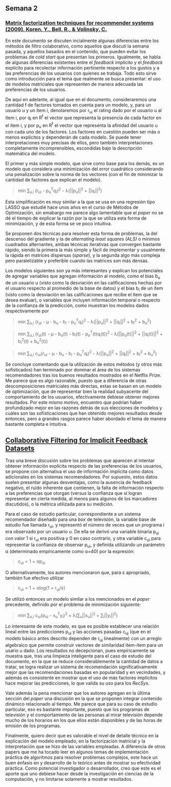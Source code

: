 ## Semana 2

### [Matrix factorization techniques for recommender systems (2009). Koren, Y., Bell, R., & Volinsky, C.](https://datajobs.com/data-science-repo/Recommender-Systems-[Netflix].pdf)

En este documento se discuten incialmente algunas diferencias entre los métodos de filtro colaborativo, como aquellos que discutí la semana pasada, y aquellos basados en el contenido, que pueden evitar los problemas de _cold start_ que presentan los primeros. Igualmente, se habla de algunas diferencias existentes entre el _feedback_ implícito y el _feedback_ explícito para recolectar información pertinente respecto a los gustos y a las preferencias de los usuarios con quienes se trabaja. Todo esto sirve como introducción para el tema que realmente se busca presentar: el uso de modelos matriciales que representen de manera adecuada las preferencias de los usuarios.

De aquí en adelante, al igual que en el documento, consideraremos una cantidad f de factores tomados en cuenta para un modelo, y, para un usuario u y un ítem i, denotaremos por r<sub>ui</sub> el rating dado por el usuario u al ítem i, por q<sub>i</sub> en R<sup>f</sup> el vector que representa la presencia de cada factor en el ítem i, y por p<sub>u</sub> en R<sup>f</sup> el vector que representa la afinidad del usuario u con cada uno de los factores. Los factores en cuestión pueden ser más o menos explícitos y dependerán de cada modelo. Se puede tener interpretaciones muy precisas de ellos, pero también interpretaciones completamente incomprensibles, escondidas bajo la descripción matemática del modelo.

El primer y más simple modelo, que sirve como base para los demás, es un modelo que considera una minimización del error cuadrático considerando una penalización sobre la norma de los vectores (con el fin de minimizar la cantidad de factores que explican el modelo).
> min ∑<sub>u,i </sub>(r<sub>ui</sub> - p<sub>u</sub><sup>T</sup>q<sub>i</sub>)<sup>2</sup> - λ(||p<sub>u</sub>||<sup>2</sup> + ||q<sub>i</sub>||<sup>2</sup>)

Esta simplificación es muy similar a la que se usa en una regresión tipo LASSO que estudié hace unos años en el curso de Métodos de Optimización, sin emabargo me parece algo lamentable que el _paper_ no se dé el tiempo de explicar la razón por la que se utiliza esta forma de minimización, y de esta forma se ve poco intuitiva.

Se proponen dos técnicas para resolver esta forma de problemas, la del descenso del gradiente y la de _alternating least squares (ALS)_ o mínimos cuadrados alternantes, ambas técnicas iterativas que convergen bastante rápido, siendo la primera la más simple y fácil de implementar y usualmente la rápida en matrices dispersas (_sparse_), y la segunda algo más compleja pero paralelizable y preferible cuando las matrices son más densas.

Los modelos siguientes son ya más interesantes y explican los potenciales de agregar variables que agregan información al modelo, como el bias b<sub>u</sub> de un usuario u (visto como la desviación en las calificaciones hechas por el usuario respecto al promedio de la base de datos) y el bias b<sub>i</sub> de un ítem (visto como la desviación en las calificaciones que recibe el ítem que se desea evaluar), o variables que incluyen información temporal o respecto de la confianza de la predicción, como muestran los modelos dados respectivamente por
> min ∑<sub>u,i</sub> (r<sub>ui</sub> - µ - b<sub>u</sub> - b<sub>i</sub> - p<sub>u</sub><sup>T</sup>q<sub>i</sub>)<sup>2</sup> - λ(||p<sub>u</sub>||<sup>2</sup> + ||q<sub>i</sub>||<sup>2</sup> + b<sub>i</sub><sup>2</sup> + b<sub>u</sub><sup>2</sup>)

> min ∑<sub>u,i</sub> (r<sub>ui</sub>(t) - µ - b<sub>u</sub>(t) - b<sub>i</sub>(t) - p<sub>u</sub><sup>T</sup>(t)q<sub>i</sub>(t))<sup>2</sup> - λ(||p<sub>u</sub>(t)||<sup>2</sup> + ||q<sub>i</sub>(t)||<sup>2</sup> + b<sub>i</sub><sup>2</sup>(t) + b<sub>u</sub><sup>2</sup>(t))

> min ∑<sub>u,i</sub> c<sub>ui</sub>(r<sub>ui</sub> - µ - b<sub>u</sub> - b<sub>i</sub> - p<sub>u</sub><sup>T</sup>q<sub>i</sub>)<sup>2</sup> - λ(||p<sub>u</sub>||<sup>2</sup> + ||q<sub>i</sub>||<sup>2</sup> + b<sub>i</sub><sup>2</sup> + b<sub>u</sub><sup>2</sup>)

Se concluye comentando que la utilización de estos métodos (y otros más sofisticados) han terminado por dominar el área de los sistemas recomendadores tras los buenos resultados mostrados en el Netflix Prize. Me parece que es algo razonable, puesto que a diferencia de otras descomposiciones matriciales más directas, estas se basan en un modelo de optimización, que de representar bien la realidad subyacente del comportamiento de los usuarios, efectivamente debiese obtener mejores resultados. Por este mismo motivo, encuentro que podrían haber profundizado mejor en las razones detrás de sus elecciones de modelos y cuáles son las sofisticaciones que han obtenido mejores resultados desde entonces, pero a grandes rasgos parece haber abordado el tema de manera bastante completa e intuitiva.


## [Collaborative Filtering for Implicit Feedback Datasets](http://yifanhu.net/PUB/cf.pdf)

Tras una breve discusión sobre los problemas que aparecen al intentar obtener información explícita respecto de las preferencias de los usuarios, se propone con alternativa el uso de información implícita como datos adicionales en los sistemas recomendadores. Por supuesto, estos datos suelen presentar algunas desventajas, como la ausencia de feedback negativo, el ruido inherente que contienen, la falta de información respecto a las preferencias que otorgan (versus la confianza que sí logran representar en cierta medida, al menos para algunos de los marcadores discutidos), o la métrica utilizada para su medición.

Para el caso de estudio particular, correspondiente a un sistema recomendador diseñado para una _box_ de televisión, la variable base de estudio fue llamada r<sub>ui</sub>, y representó el número de veces que un programa i era observado por un usuario u. De ella se derivó una variable binaria p<sub>ui</sub> con valor 1 si r<sub>ui</sub> era positiva y 0 en caso contrario, y otra variable c<sub>ui</sub> para representar la confianza de observar p<sub>ui</sub>, y definida utilizando un parámetro α (determinado empíricamente como α=40) por la expresión:
> c<sub>ui</sub> = 1 + αp<sub>ui</sub>

O alternativamente, los autores mencionaron que, para ɛ apropriado, también fue efectivo utilizar
> c<sub>ui</sub> = 1 + αlog(1 + r<sub>ui</sub>/ɛ)

Se utilizó entonces un modelo similar a los mencionados en el _paper_ precedente, definido por el problema de minimización siguiente:
> min ∑<sub>u,i</sub> c<sub>ui</sub>(p<sub>ui</sub> - x<sub>u</sub><sup>T</sup>y<sub>i</sub>)<sup>2</sup> + λ(∑<sub>u</sub>||x<sub>u</sub>||<sup>2</sup> + ∑<sub>i</sub>||y<sub>i</sub>||<sup>2</sup>)

Lo interesante de este modelo, es que es posible establecer una relación lineal entre las predicciones p<sub>ui</sub> y las acciones pasadas c<sub>uj</sub> (que en el modelo básico antes descrito dependen de r<sub>uj</sub> linealmente) con un arreglo algebraico que permite construir vectores de similaridad ítem-ítem para un usario u dado. Los resultados no decepcionan, pues empíricamente se muestra que, tras una limpieza inteligente para el caso de estudio del documento, en la que se reduce considerablemente la cantidad de datos a tratar, se logra realizar un sistema de recomendación significativamente mejor que las recomendaciones basadas en popularidad y en vecindades, y además es consistente en mostrar que el uso de más factores implícitos hace mejorar las predicciones, lo que valida su uso para los _RecSys_.

Vale además la pena mencionar que los autores agregan en la última sección del _paper_ una discusión en la que se proponen integrar contenido dinámico relacionado al tiempo. Me parece que para su caso de estudio particular, eso es bastante importante, puesto que los programas de televisión y el comportamiento de las personas al mirar televisión depende mucho de los horarios en los que ellos están disponibles y de las horas de emisión de los programas.

Finalmente, quiero decir que es valorable el nivel de detalle técnico en la explicación del modelo empleado, en la factorización matricial y la interpretación que se hizo de las variables empleadas. A diferencia de otros papers que me ha tocado leer en algunos temas de implementación práctica de algoritmos para resolver problemas complejos, este hace un buen énfasis en y desarrollo de lo teórico antes de mostrar su efectividad práctica. Como potencial investigador o desarrollador, creo que este es el aporte que uno debiese hacer desde la investigación en ciencias de la computación, y no limitarse solamente a mostrar resultados.
